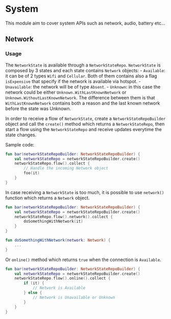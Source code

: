 
# System

This module aim to cover system APIs such as network, audio, battery etc...

## Network
### Usage
The `NetworkState` is available through a `NetworkStateRepo`.
`NetworkState` is composed by 3 states and each state contains `Network` objects:
    - `Available`: it can be of 2 types `Wifi` and `Cellular`. Both of them contains also a flag `isExpensive` that specify if the network is available via hotspot.
    - `Unavailable`: the network will be of type `Absent`.
    - `Unknown`: in this case the network could be either `Unknown.WithLastKnownNetwork` or `Unknown.WithoutLastKnownNetwork`. The difference between them is that `WithLastKnownNetwork` contains both a reason and the last known network before the state was Unknown.

In order to receive a flow of `NetworkState`, create a `NetworkStateRepoBuilder` object and call the `create()` method which returns a `NetworkStateRepo`, then start a flow using the `NetworkStateRepo` and receive updates everytime the state changes.

Sample code:
```kotlin
fun bar(networkStateRepoBuilder: NetworkStateRepoBuilder) {
	val networkStateRepo = networkStateRepoBuilder.create()
	networkStateRepo.flow().collect {
	    // Handle the incoming Network object
	    foo(it)
	}
}
```

In case receiving a `NetworkState` is too much, it is possible to use `network()` function which returns a `Network` object.

```kotlin
fun bar(networkStateRepoBuilder: NetworkStateRepoBuilder) {
	val networkStateRepo = networkStateRepoBuilder.create()
	networkStateRepo.flow().network().collect {
	    doSomethingWithNetwork(it)
	}
}

fun doSomethingWithNetwork(network: Network) {
    ...
}
```

Or `online()` method which returns `true` when the connection is `Available`.

```kotlin
fun bar(networkStateRepoBuilder: NetworkStateRepoBuilder) {
	val networkStateRepo = networkStateRepoBuilder.create()
	networkStateRepo.flow().online().collect {
	    if (it) {
	        // Network is Available
	    } else {
	        // Network is Unavailable or Unknown
	    }
	}
}
```
